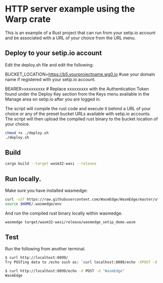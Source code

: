 # HTTP server example using the Warp crate

This is an example of a Rust project that can run from your setip.io account and be associated with a URL of your choice from the URL menu.

## Deploy to your setip.io account

Edit the deploy.sh file and edit the following:

BUCKET_LOCATION=https://b5.yourprojectname.wg0.io #use your domain name if registered with your setip.io account.

BEARER=xxxxxxxxx # Replace xxxxxxxxx with the Authentication Token found under the Deploy Key section from the Keys menu available in the Manage area on setip.io after you are logged in.


The script will compile the rust code and execute it behind a URL of your choice or any of the preset bucket URLs available with setip.io accounts.
The script will then upload the compiled rust binary to the bucket location of your choice.

```bash
chmod +x ./deploy.sh
./deploy.sh
```

## Build

```bash
cargo build --target wasm32-wasi --release
```

## Run locally.

Make sure you have installed wasmedge: 

```bash
curl -sSf https://raw.githubusercontent.com/WasmEdge/WasmEdge/master/utils/install.sh | bash
source $HOME/.wasmedge/env
```


And run the compiled rust binary locally within wasmedge.
```bash
wasmedge target/wasm32-wasi/release/wasmedge_setip_demo.wasm
```

## Test

Run the following from another terminal.

```bash
$ curl http://localhost:8099/
Try POSTing data to /echo such as: `curl localhost:8080/echo -XPOST -d 'hello world'`
```

```bash
$ curl http://localhost:8099/echo -X POST -d "WasmEdge"
WasmEdge
```

